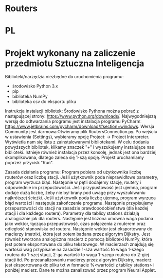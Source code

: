 # Routers
# PL
# Projekt wykonany na zaliczenie przedmiotu Sztuczna Inteligencja

Biblioteki/narzędzia niezbędne do uruchomienia programu:
- środowisko Python 3.x
- pip
- biblioteka NumPy
- biblioteka csv do eksportu pliku

Instrukcja instalacji bibliotek:
Środowisko Pythona można pobrać z następującej strony: https://www.python.org/downloads/. 
Najwygodniejszą wersją do odtwarzania programu jest instalacja programu PyCharm: https://www.jetbrains.com/pycharm/download/#section=windows. Wersja Community jest darmowa.Otwieramy plik RoutersConnection.py. Po wejściu w ustawienia (Settings), wybieramy opcję Project:<nazwa projektu> -> Project Interpreter. Wyświetla nam się lista z zainstalowanymi bibliotekami. W celu dodania powyższych bibliotek, klikamy znaczek "+" i wyszukujemy instalujące nas biblioteki. Istnieje również instalacja przez konsolę, jednak jest ona bardziej skomplikowana, dlatego zaleca się 1-szą opcję. Projekt uruchamiamy poprzez przycisk "Run".

Zasada działania programu:
Program pobiera od użytkownika liczbę routerów oraz liczbę stacji. Jeśli użytkownik poda nieprawidłowe parametry, program wyrzuca błąd. 
Następnie w pętli dodajemy stację, routery i odpowiednie im przepustowości. Jeśli przypustowość jest ujemna, program dodaje dużą liczbę, 
żeby nie był brany pod uwagę przy wyszukiwaniu najkrótszej ścieżki. Jeśli użytkownik poda liczbę ujemną, program wyrzuca błąd wartości
i następuje zakończenie programu. Następnie przypisujemy przepustowości do stacji na zasadzie prawdopodobieństwa (dla każdej stacji i 
dla każdego routera). Parametry dla tablicy stations działają analogicznie jak dla routers. Następnie jest liczona umowna waga
podana jako wektor, łącząca przepustowość, czas połączenia z routerem oraz odległość stanowiska od routera. Następnie wektor jest 
eksportowany do macierzy (matrix), która jest potem badana przez algorytm Dijkstry. Jest również tworzona analogiczna macierz z pomocą
biblioteki NumPy, która jest potem eksportowana do pliku tekstowego. W macierzach znajdują się wartości wag przypisane na zasadzie 1-sza
wartość to waga 1-szego routera do 1-szej stacji, 2-ga wartość to waga 1-szego routera do 2-giej stacji itd. Po przeanalizowaniu macierzy
przez algorytm Dijkstry, macierz jest eksportowana do pliku txt w formacie %<wartości z tablicy stations> i poniżej macierz. Dane te można
zanalizować przez program Neural Applet. 
